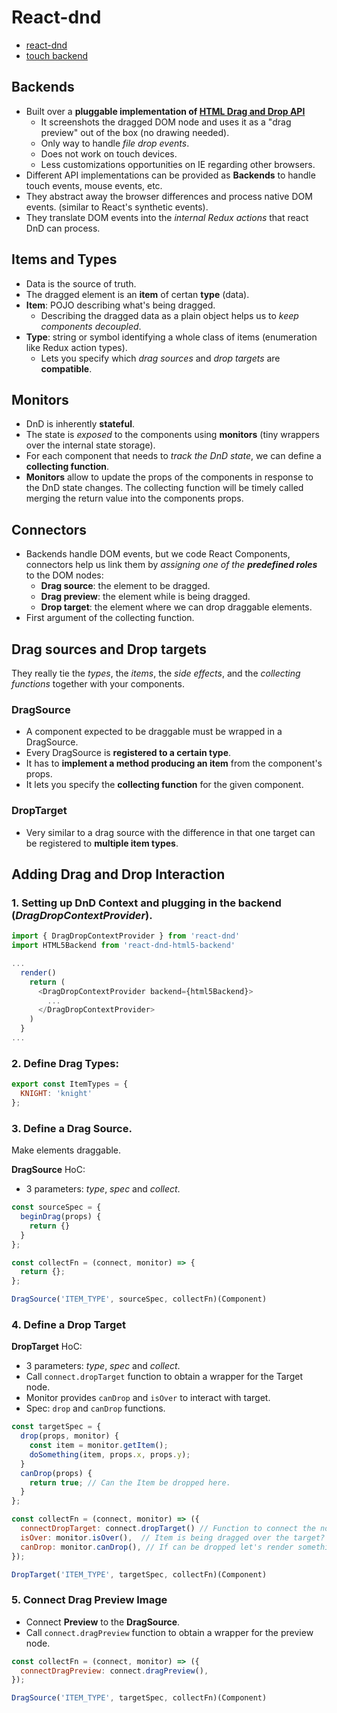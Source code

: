 # React-dnd

- [react-dnd](http://react-dnd.github.io/react-dnd)
- [touch backend](https://github.com/yahoo/react-dnd-touch-backend)

## Backends

- Built over a **pluggable implementation of [HTML Drag and Drop API](https://developer.mozilla.org/en-US/docs/Web/API/HTML_Drag_and_Drop_API)**
  - It screenshots the dragged DOM node and uses it as a "drag preview" out of the box (no drawing needed).
  - Only way to handle _file drop events_.
  - Does not work on touch devices.
  - Less customizations opportunities on IE regarding other browsers.
- Different API implementations can be provided as **Backends** to handle touch events, mouse events, etc.
- They abstract away the browser differences and process native DOM events. (similar to React's synthetic events).
- They translate DOM events into the _internal Redux actions_ that react DnD can process.

## Items and Types

- Data is the source of truth.
- The dragged element is an **item** of certan **type** (data).
- **Item**: POJO describing what's being dragged.
  - Describing the dragged data as a plain object helps us to _keep components decoupled_.
- **Type**: string or symbol identifying a whole class of items (enumeration like Redux action types).
  - Lets you specify which _drag sources_ and _drop targets_ are **compatible**.

## Monitors

- DnD is inherently **stateful**.
- The state is _exposed_ to the components using **monitors** (tiny wrappers over the internal state storage).
- For each component that needs to _track the DnD state_, we can define a **collecting function**.
- **Monitors** allow to update the props of the components in response to the DnD state changes. The collecting function will be timely called merging the return value into the components props.

## Connectors

- Backends handle DOM events, but we code React Components, connectors help us link them by _assigning one of the **predefined roles**_ to the DOM nodes:
  - **Drag source**: the element to be dragged.
  - **Drag preview**: the element while is being dragged.
  - **Drop target**: the element where we can drop draggable elements.
- First argument of the collecting function.

## Drag sources and Drop targets

They really tie the _types_, the _items_, the _side effects_, and the _collecting functions_ together with your components.

### DragSource

- A component expected to be draggable must be wrapped in a DragSource.
- Every DragSource is **registered to a certain type**.
- It has to **implement a method producing an item** from the component's props.
- It lets you specify the **collecting function** for the given component.

### DropTarget

- Very similar to a drag source with the difference in that one target can be registered to **multiple item types**.

## Adding Drag and Drop Interaction

### 1. Setting up DnD Context and plugging in the backend (_DragDropContextProvider_).

```js
import { DragDropContextProvider } from 'react-dnd'
import HTML5Backend from 'react-dnd-html5-backend'

...
  render()
    return (
      <DragDropContextProvider backend={html5Backend}>
        ...
      </DragDropContextProvider>
    )
  }
...
```

### 2. Define Drag Types:

```js
export const ItemTypes = {
  KNIGHT: 'knight'
};
```

### 3. Define a Drag Source.
Make elements draggable.

**DragSource** HoC:
- 3 parameters: *type*, *spec* and *collect*.

```js
const sourceSpec = {
  beginDrag(props) {
    return {}
  }
};

const collectFn = (connect, monitor) => {
  return {};
};

DragSource('ITEM_TYPE', sourceSpec, collectFn)(Component)
```

### 4. Define a Drop Target

**DropTarget** HoC:
- 3 parameters: *type*, *spec* and *collect*.
- Call `connect.dropTarget` function to obtain a wrapper for the Target node.
- Monitor provides `canDrop` and `isOver` to interact with target.
- Spec: `drop` and `canDrop` functions.

```js
const targetSpec = {
  drop(props, monitor) {
    const item = monitor.getItem();
    doSomething(item, props.x, props.y);
  }
  canDrop(props) {
    return true; // Can the Item be dropped here.
  }
};

const collectFn = (connect, monitor) => ({
  connectDropTarget: connect.dropTarget() // Function to connect the node
  isOver: monitor.isOver(),  // Item is being dragged over the target?
  canDrop: monitor.canDrop(), // If can be dropped let's render something for it.
});

DropTarget('ITEM_TYPE', targetSpec, collectFn)(Component)
```

### 5. Connect Drag Preview Image

- Connect **Preview** to the **DragSource**.
- Call `connect.dragPreview` function to obtain a wrapper for the preview node.

```js
const collectFn = (connect, monitor) => ({
  connectDragPreview: connect.dragPreview(),
});

DragSource('ITEM_TYPE', targetSpec, collectFn)(Component)
```
